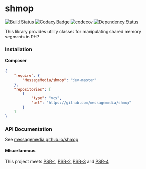 # shmop

[![Build Status](https://travis-ci.org/messagemedia/shmop.svg?branch=master)](https://travis-ci.org/messagemedia/shmop)
[![Codacy Badge](https://api.codacy.com/project/badge/Grade/98a92292f19b4fa18b5423b2781aceeb)](https://www.codacy.com/app/MessageMedia/shmop?utm_source=github.com&amp;utm_medium=referral&amp;utm_content=messagemedia/shmop&amp;utm_campaign=Badge_Grade)
[![codecov](https://codecov.io/gh/messagemedia/shmop/branch/master/graph/badge.svg)](https://codecov.io/gh/messagemedia/shmop)
[![Dependency Status](https://gemnasium.com/badges/github.com/messagemedia/shmop.svg)](https://gemnasium.com/github.com/messagemedia/shmop)

This library provides utility classes for manipulating shared memory segments in PHP.

### Installation

#### Composer

```json
{
    "require": {
        "MessageMedia/shmop": "dev-master"
    },
    "repositories": [
        {
            "type": "vcs",
            "url": "https://github.com/messagemedia/shmop"
        }
    ]
}
```

### API Documentation

See [messagemedia.github.io/shmop](https://messagemedia.github.io/shmop)

#### Miscellaneous

This project meets [PSR-1], [PSR-2], [PSR-3] and [PSR-4].

[PSR-1]: http://www.php-fig.org/psr/psr-1/ "PSR-1: Basic Coding Standard"
[PSR-2]: http://www.php-fig.org/psr/psr-2/ "PSR-2: Coding Style Guide"
[PSR-3]: http://www.php-fig.org/psr/psr-3/ "PSR-3: Logger Interface"
[PSR-4]: http://www.php-fig.org/psr/psr-4/ "PSR-4: Autoloader"

